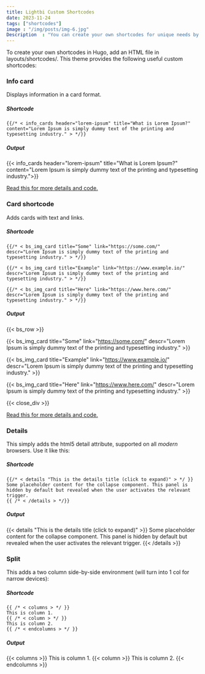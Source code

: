 ```yaml
---
title: Lightbi Custom Shortcodes
date: 2023-11-24
tags: ["shortcodes"]
image : "/img/posts/img-6.jpg"
Description  : "You can create your own shortcodes for unique needs by adding an HTML file to the `layouts/shortcodes/` directory. Below are the custom shortcodes availble in this theme..."
---
```


To create your own shortcodes in Hugo, add an HTML file in layouts/shortcodes/. This theme provides the following useful custom shortcodes: 


### Info card

Displays information in a card format.

##### Shortcode
```
{{/* < info_cards header="lorem-ipsum" title="What is Lorem Ipsum?" content="Lorem Ipsum is simply dummy text of the printing and typesetting industry." > */}}
```

##### Output
{{< info_cards header="lorem-ipsum" title="What is Lorem Ipsum?" content="Lorem Ipsum is simply dummy text of the printing and typesetting industry.">}}

[Read this for more details and code.](https://binovarghese.com/blog/2023/06/info-card-shortcodes-for-hugo/)


### Card shortcode

Adds cards with text and links.

##### Shortcode
```
{{/* < bs_img_card title="Some" link="https://some.com/"
descr="Lorem Ipsum is simply dummy text of the printing and typesetting industry." > */}}

{{/* < bs_img_card title="Example" link="https://www.example.io/" 
descr="Lorem Ipsum is simply dummy text of the printing and typesetting industry." > */}}

{{/* < bs_img_card title="Here" link="https://www.here.com/"
descr="Lorem Ipsum is simply dummy text of the printing and typesetting industry." > */}}

```
##### Output
{{< bs_row >}}

{{< bs_img_card title="Some" link="https://some.com/"
descr="Lorem Ipsum is simply dummy text of the printing and typesetting industry." >}}

{{< bs_img_card title="Example" link="https://www.example.io/" 
descr="Lorem Ipsum is simply dummy text of the printing and typesetting industry." >}}

{{< bs_img_card title="Here" link="https://www.here.com/"
descr="Lorem Ipsum is simply dummy text of the printing and typesetting industry." >}}

{{< close_div >}}

[Read this for more details and code.](https://binovarghese.com/blog/2023/01/card-shortcodes-for-hugo/)


### Details

This simply adds the html5 detail attribute, supported on all *modern* browsers. Use it like this:

##### Shortcode
```
{{/* < details "This is the details title (click to expand)" > */ }}
Some placeholder content for the collapse component. This panel is hidden by default but revealed when the user activates the relevant trigger.
{{ /* < /details > */}}
```

##### Output
{{< details "This is the details title (click to expand)" >}}
Some placeholder content for the collapse component. This panel is hidden by default but revealed when the user activates the relevant trigger.
{{< /details >}}
 

### Split

This adds a two column side-by-side environment (will turn into 1 col for narrow devices):

##### Shortcode
```
{{ /* < columns > */ }}
This is column 1.
{{ /* < column > */ }}
This is column 2.
{{ /* < endcolumns > */ }}
```

##### Output
{{< columns >}}
This is column 1.
{{< column >}}
This is column 2.
{{< endcolumns >}}
